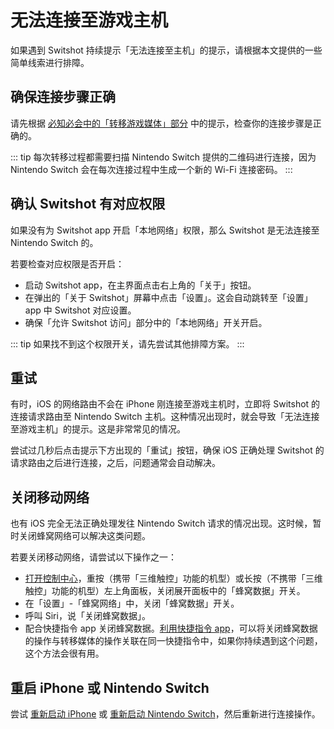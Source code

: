 # 无法连接至游戏主机

如果遇到 Switshot 持续提示「无法连接至主机」的提示，请根据本文提供的一些简单线索进行排障。

## 确保连接步骤正确

请先根据 [必知必会中的「转移游戏媒体」部分](/zh-cn/basic/transfer.md) 中的提示，检查你的连接步骤是正确的。

::: tip
每次转移过程都需要扫描 Nintendo Switch 提供的二维码进行连接，因为 Nintendo Switch 会在每次连接过程中生成一个新的 Wi-Fi 连接密码。
:::

## 确认 Switshot 有对应权限

如果没有为 Switshot app 开启「本地网络」权限，那么 Switshot 是无法连接至 Nintendo Switch 的。

若要检查对应权限是否开启：

- 启动 Switshot app，在主界面点击右上角的「关于」按钮。
- 在弹出的「关于 Switshot」屏幕中点击「设置」。这会自动跳转至「设置」app 中 Switshot 对应设置。
- 确保「允许 Switshot 访问」部分中的「本地网络」开关开启。

::: tip
如果找不到这个权限开关，请先尝试其他排障方案。
:::

## 重试

有时，iOS 的网络路由不会在 iPhone 刚连接至游戏主机时，立即将 Switshot 的连接请求路由至 Nintendo Switch 主机。这种情况出现时，就会导致「无法连接至游戏主机」的提示。这是非常常见的情况。

尝试过几秒后点击提示下方出现的「重试」按钮，确保 iOS 正确处理 Switshot 的请求路由之后进行连接，之后，问题通常会自动解决。

## 关闭移动网络

也有 iOS 完全无法正确处理发往 Nintendo Switch 请求的情况出现。这时候，暂时关闭蜂窝网络可以解决这类问题。

若要关闭移动网络，请尝试以下操作之一：

- [打开控制中心](https://support.apple.com/zh-cn/HT202769)，重按（携带「三维触控」功能的机型）或长按（不携带「三维触控」功能的机型）左上角面板，关闭展开面板中的「蜂窝数据」开关。
- 在「设置」-「蜂窝网络」中，关闭「蜂窝数据」开关。
- 呼叫 Siri，说「关闭蜂窝数据」。
- 配合快捷指令 app 关闭蜂窝数据。[利用快捷指令 app](/zh-cn/basic/shortcut.md)，可以将关闭蜂窝数据的操作与转移媒体的操作关联在同一快捷指令中，如果你持续遇到这个问题，这个方法会很有用。

## 重启 iPhone 或 Nintendo Switch

尝试 [重新启动 iPhone](https://support.apple.com/zh-cn/HT201559) 或 [重新启动 Nintendo Switch](https://www.youtube.com/watch?v=2dACFDmgXDo)，然后重新进行连接操作。